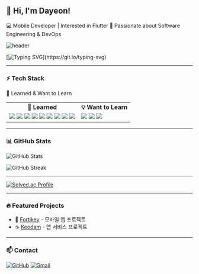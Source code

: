 ## 👋 Hi, I'm Dayeon!
💻 Mobile Developer | Interested in Flutter
🚀 Passionate about Software Engineering & DevOps

![header](https://capsule-render.vercel.app/api?type=waving&color=FFBDF9&height=80&section=header)

[![Typing SVG](https://readme-typing-svg.demolab.com?font=Alkatra&weight=500&size=45&duration=4000&pause=3&color=FFBDF9&center=true&vCenter=true&multiline=true&repeat=true&width=1000&height=100&lines=Welcome+to+Dayeon's+GitHub!)](https://git.io/typing-svg)

---

### ⚡ Tech Stack
🌱 Learned & Want to Learn
<table> <tr> <td align="center"><b>🌱 Learned</b></td> <td align="center"><b>💡 Want to Learn</b></td> </tr> <tr> <td valign="top"> <img src="https://img.shields.io/badge/Python-3776AB?style=flat&logo=python&logoColor=white"/> <img src="https://img.shields.io/badge/Java-007396?style=flat&logo=java&logoColor=white"/> <img src="https://img.shields.io/badge/Kotlin-7F52FF?style=flat&logo=kotlin&logoColor=white"/> <img src="https://img.shields.io/badge/Git-F05032?style=flat&logo=git&logoColor=white"/> <img src="https://img.shields.io/badge/GitHub-181717?style=flat&logo=github&logoColor=white"/> <img src="https://img.shields.io/badge/Flutter-02569B?style=flat&logo=flutter&logoColor=white"/> <img src="https://img.shields.io/badge/JavaScript-F7DF1E?style=flat&logo=javascript&logoColor=black"/> <img src="https://img.shields.io/badge/HTML5-E34F26?style=flat&logo=html5&logoColor=white"/> <img src="https://img.shields.io/badge/CSS3-1572B6?style=flat&logo=css3&logoColor=white"/> </td> <td valign="top"> <img src="https://img.shields.io/badge/Android Studio-3DDC84?style=flat&logo=androidstudio&logoColor=white"/> <img src="https://img.shields.io/badge/Spring Boot-6DB33F?style=flat&logo=springboot&logoColor=white"/> <img src="https://img.shields.io/badge/Linux-FCC624?style=flat&logo=linux&logoColor=black"/> </td> </tr> </table>

---

### 📊 GitHub Stats
![GitHub Stats](https://github-readme-stats.vercel.app/api?username=choi-day&show_icons=true&theme=dracula)

![GitHub Streak](https://github-readme-streak-stats.herokuapp.com/?user=choi-day&theme=dracula)

---

[![Solved.ac Profile](http://mazassumnida.wtf/api/v2/generate_badge?boj=prettiana)](https://solved.ac/prettiana/)

---

### 🔥 Featured Projects
- 📱 [Fortikey](https://github.com/SSS-PROJECT-TEAM-9-GDG/FE) - 모바일 앱 프로젝트
- ☕️ [Keodam](https://github.com/keodam/keodam-frontend) - 앱 서비스 프로젝트

---

### 📫 Contact
[![GitHub](https://img.shields.io/badge/GitHub-181717?style=flat&logo=github&logoColor=white)](https://github.com/choi-day)
[![Gmail](https://img.shields.io/badge/Gmail-D14836?style=flat&logo=gmail&logoColor=white)](mailto:choisschoco@gmail.com)

